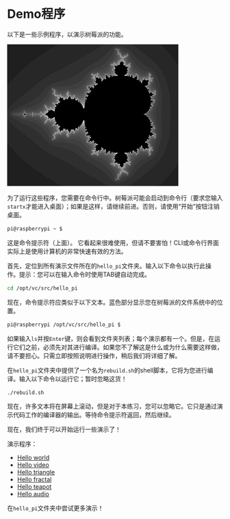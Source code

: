 # Demo程序

以下是一些示例程序，以演示树莓派的功能。

![Mandelbrot fractal](https://github.com/White-Album-Lab/raspberry-pi-docs-cn/blob/master/docs/usage/demos/images/mandelbrot.jpg)

为了运行这些程序，您需要在命令行中。树莓派可能会启动到命令行（要求您输入`startx`才能进入桌面）；如果是这样，请继续前进。否则，请使用“开始”按钮注销桌面。

```bash
pi@raspberrypi ~ $
```

这是命令提示符（上面）。 它看起来很难使用，但请不要害怕！CLI或命令行界面实际上是使用计算机的非常快速有效的方法。

首先，定位到所有演示文件所在的`hello_pi`文件夹。输入以下命令以执行此操作。提示：您可以在输入命令时使用TAB键自动完成。

```bash
cd /opt/vc/src/hello_pi
```

现在，命令提示符应类似于以下文本。蓝色部分显示您在树莓派的文件系统中的位置。

```bash
pi@raspberrypi /opt/vc/src/hello_pi $
```

如果输入`ls`并按`Enter`键，则会看到文件夹列表；每个演示都有一个。但是，在运行它们之前，必须先对其进行编译。如果您不了解这是什么或为什么需要这样做，请不要担心。只需立即按照说明进行操作，稍后我们将详细了解。

在`hello_pi`文件夹中提供了一个名为`rebuild.sh`的shell脚本，它将为您进行编译。输入以下命令以运行它；暂时忽略这货！

```bash
./rebuild.sh
```

现在，许多文本将在屏幕上滚动，但是对于本练习，您可以忽略它。它只是通过演示代码工作的编译器的输出。等待命令提示符返回，然后继续。

现在，我们终于可以开始运行一些演示了！

演示程序：

- [Hello world](docs/usage/demos/hello-world.md)
- [Hello video](docs/usage/demos/hello-video.md)
- [Hello triangle](docs/usage/demos/hello-triangle.md)
- [Hello fractal](docs/usage/demos/hello-fractal.md)
- [Hello teapot](docs/usage/demos/hello-teapot.md)
- [Hello audio](docs/usage/demos/hello-audio.md)

在`hello_pi`文件夹中尝试更多演示！
